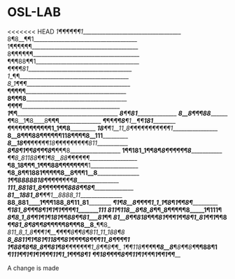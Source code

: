 # OSL-LAB
<<<<<<< HEAD
_1¶¶¶¶¶¶1____________________________________
8¶8__¶¶1_____________________________________
1¶¶¶¶¶¶______________________________________
8¶¶¶¶¶¶______________________________________
¶¶¶88¶¶1_____________________________________
_¶¶¶¶81______________________________________
_1__¶¶_______________________________________
_8_1¶¶¶______________________________________
__¶¶¶¶¶______________________________________
__8¶¶¶8______________________________________
___¶¶¶¶______________________________________
___1_¶¶______________________________________
___8__¶¶__________81_________________________
___8__8¶__________¶¶_____88__________________
___¶___¶8__1¶8____8¶____¶¶___________________
___¶___¶¶____¶¶8___¶1__¶¶____181_____________
___¶___¶¶______¶¶¶¶¶¶¶¶¶1_1¶¶8_______________
___18__¶¶1__11_8¶¶¶¶¶¶¶¶¶¶¶1_________________
____8__8¶¶¶88¶¶¶¶¶¶118¶¶¶¶8__111_____________
____8__18¶¶___¶¶¶¶¶18¶¶¶¶¶¶¶¶¶811____________
___8¶_8¶_1¶¶8¶¶¶8___¶__¶¶¶8__________________
__1¶¶181_1¶¶__8¶___8¶¶¶¶¶¶8__________________
__¶¶8_81188¶¶1_¶8__88¶¶¶¶¶¶__________________
__¶8_18¶¶¶_1¶¶¶88¶¶¶¶¶¶¶__¶1_________________
__¶8_8¶¶1881¶¶¶¶¶8__8¶¶¶1__8_________________
___1¶¶8888818¶¶¶¶¶____¶¶¶__8_________________
___111_88181_8¶¶¶¶¶¶¶888¶¶8¶_________________
___81__1881_8___¶¶¶1__8888_11________________
____88_881____1¶¶¶__188_8¶11_81______________
_____¶1¶8__8¶¶¶¶1_1_1¶8_¶_1¶¶8¶______________
_____¶181_8¶¶¶__8¶_1_¶1_¶1_¶¶¶¶1_______111___
_____811¶118__8¶8_8_¶¶_8¶__¶¶¶¶8_____1¶111__¶
_____8_¶8_1_8¶¶1_¶_1¶_181¶¶88¶¶81___81_____¶¶
_____81__8¶¶818_¶__¶_¶_81¶¶¶1¶¶8¶1_81_¶¶1_¶¶8
_____¶___¶81_8_¶8_¶_¶8_¶__¶¶¶¶8¶¶¶8__8___¶¶8_
____811_8_1_8_¶¶_¶_1¶__¶¶¶¶8¶¶8¶811_11_188¶8_
____8_8811_¶_1¶_81_¶118¶¶81¶¶¶¶8¶¶¶11_8¶¶¶¶1_
___1¶_88__¶8_¶8_8__¶¶81¶8__¶_¶¶¶¶¶¶1_8¶¶8¶¶__
___1¶_¶118¶_¶¶_¶___¶8__8___¶_8¶¶8¶___¶¶88¶1__
____¶_111¶__¶_1__¶__1__¶1__¶¶¶11¶1_1¶¶¶8¶1___
____¶¶18¶¶_¶¶_8_¶¶_11__¶1__¶¶___¶_1¶¶1¶¶_____

A change is made


